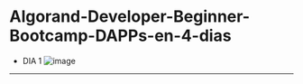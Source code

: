 # Algorand-Developer-Beginner-Bootcamp-DAPPs-en-4-dias
* DIA 1
![image](https://github.com/gonzalolater/Algorand-Developer-Beginner-Bootcamp-DAPPs-en-4-dias/assets/42863568/5ae86866-4c5e-4186-a2b6-af7ca753284c)

--------------------------------------------------------------------------------------
